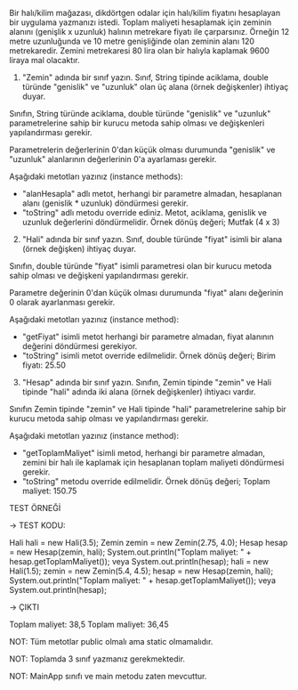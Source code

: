 Bir halı/kilim mağazası, dikdörtgen odalar için halı/kilim fiyatını hesaplayan bir uygulama yazmanızı istedi. Toplam maliyeti hesaplamak için zeminin alanını (genişlik x uzunluk) halının metrekare fiyatı ile çarparsınız. Örneğin 12 metre uzunluğunda ve 10 metre genişliğinde olan zeminin alanı 120 metrekaredir. Zemini metrekaresi 80 lira olan bir halıyla kaplamak 9600 liraya mal olacaktır.

1. "Zemin" adında bir sınıf yazın. Sınıf, String tipinde aciklama, double türünde "genislik" ve "uzunluk" olan üç alana (örnek değişkenler) ihtiyaç duyar.

Sınıfın, String türünde aciklama, double türünde "genislik" ve "uzunluk" parametrelerine sahip bir kurucu metoda sahip olması ve değişkenleri yapılandırması gerekir.

Parametrelerin değerlerinin 0'dan küçük olması durumunda "genislik" ve "uzunluk" alanlarının değerlerinin 0'a ayarlaması gerekir.

Aşağıdaki metotları yazınız (instance methods):

* "alanHesapla" adlı metot, herhangi bir parametre almadan, hesaplanan alanı (genislik * uzunluk) döndürmesi gerekir.
* "toString" adlı metodu override ediniz. Metot, aciklama, genislik ve uzunluk değerlerini döndürmelidir. Örnek dönüş değeri; Mutfak (4 x 3)


2. "Hali" adında bir sınıf yazın. Sınıf, double türünde "fiyat" isimli bir alana (örnek değişken) ihtiyaç duyar.

Sınıfın, double türünde "fiyat" isimli parametresi olan bir kurucu metoda sahip olması ve değişkeni yapılandırması gerekir.

Parametre değerinin 0'dan küçük olması durumunda "fiyat" alanı değerinin 0 olarak ayarlanması gerekir.

Aşağıdaki metotları yazınız (instance method):

* "getFiyat" isimli metot herhangi bir parametre almadan, fiyat alanının değerini döndürmesi gerekiyor.
* "toString" isimli metot override edilmelidir. Örnek dönüş değeri; Birim fiyatı: 25.50


3. "Hesap" adında bir sınıf yazın. Sınıfın, Zemin tipinde "zemin" ve Hali tipinde "hali" adında iki alana (örnek değişkenler) ihtiyacı vardır.

Sınıfın Zemin tipinde "zemin" ve Hali tipinde "hali" parametrelerine sahip bir kurucu metoda sahip olması ve yapılandırması gerekir.

Aşağıdaki metotları yazınız (instance method):

* "getToplamMaliyet" isimli metod, herhangi bir parametre almadan, zemini bir halı ile kaplamak için hesaplanan toplam maliyeti döndürmesi gerekir.
* "toString" metodu override edilmelidir. Örnek dönüş değeri; Toplam maliyet: 150.75

TEST ÖRNEĞİ

→ TEST KODU:

Hali hali = new Hali(3.5);
Zemin zemin = new Zemin(2.75, 4.0);
Hesap hesap = new Hesap(zemin, hali);
System.out.println("Toplam maliyet: " + hesap.getToplamMaliyet()); veya System.out.println(hesap);
hali = new Hali(1.5);
zemin = new Zemin(5.4, 4.5);
hesap = new Hesap(zemin, hali);
System.out.println("Toplam maliyet: " + hesap.getToplamMaliyet()); veya System.out.println(hesap);

→ ÇIKTI

Toplam maliyet: 38,5
Toplam maliyet: 36,45


NOT: Tüm metotlar public olmalı ama static olmamalıdır.

NOT: Toplamda 3 sınıf yazmanız gerekmektedir.

NOT: MainApp sınıfı ve main metodu zaten mevcuttur.